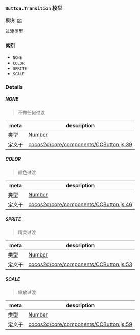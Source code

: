 ### `Button.Transition` 枚举



模块: [cc](../modules/cc.md)


过渡类型


### 索引
  - `NONE`
  - `COLOR`
  - `SPRITE`
  - `SCALE`

### Details


##### NONE

> 不做任何过渡

| meta | description |
|------|-------------|
| 类型 | <a href="https://developer.mozilla.org/en/JavaScript/Reference/Global_Objects/Number" class="crosslink external" target="_blank">Number</a> |
| 定义于 | [cocos2d/core/components/CCButton.js:39](https://github.com/cocos-creator/engine/blob/f120e67a8e229233f15e46cc51536723de44fd94/cocos2d/core/components/CCButton.js#L39) |



##### COLOR

> 颜色过渡

| meta | description |
|------|-------------|
| 类型 | <a href="https://developer.mozilla.org/en/JavaScript/Reference/Global_Objects/Number" class="crosslink external" target="_blank">Number</a> |
| 定义于 | [cocos2d/core/components/CCButton.js:46](https://github.com/cocos-creator/engine/blob/f120e67a8e229233f15e46cc51536723de44fd94/cocos2d/core/components/CCButton.js#L46) |



##### SPRITE

> 精灵过渡

| meta | description |
|------|-------------|
| 类型 | <a href="https://developer.mozilla.org/en/JavaScript/Reference/Global_Objects/Number" class="crosslink external" target="_blank">Number</a> |
| 定义于 | [cocos2d/core/components/CCButton.js:53](https://github.com/cocos-creator/engine/blob/f120e67a8e229233f15e46cc51536723de44fd94/cocos2d/core/components/CCButton.js#L53) |



##### SCALE

> 缩放过渡

| meta | description |
|------|-------------|
| 类型 | <a href="https://developer.mozilla.org/en/JavaScript/Reference/Global_Objects/Number" class="crosslink external" target="_blank">Number</a> |
| 定义于 | [cocos2d/core/components/CCButton.js:59](https://github.com/cocos-creator/engine/blob/f120e67a8e229233f15e46cc51536723de44fd94/cocos2d/core/components/CCButton.js#L59) |


